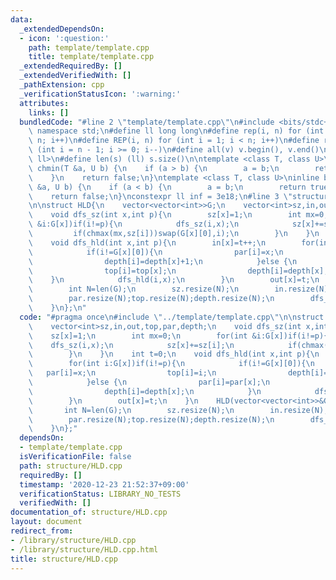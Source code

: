 ```yaml
---
data:
  _extendedDependsOn:
  - icon: ':question:'
    path: template/template.cpp
    title: template/template.cpp
  _extendedRequiredBy: []
  _extendedVerifiedWith: []
  _pathExtension: cpp
  _verificationStatusIcon: ':warning:'
  attributes:
    links: []
  bundledCode: "#line 2 \"template/template.cpp\"\n#include <bits/stdc++.h>\nusing\
    \ namespace std;\n#define ll long long\n#define rep(i, n) for (int i = 0; i <\
    \ n; i++)\n#define REP(i, n) for (int i = 1; i < n; i++)\n#define rev(i, n) for\
    \ (int i = n - 1; i >= 0; i--)\n#define all(v) v.begin(), v.end()\n#define P pair<ll,\
    \ ll>\n#define len(s) (ll) s.size()\n\ntemplate <class T, class U>\ninline bool\
    \ chmin(T &a, U b) {\n    if (a > b) {\n        a = b;\n        return true;\n\
    \    }\n    return false;\n}\ntemplate <class T, class U>\ninline bool chmax(T\
    \ &a, U b) {\n    if (a < b) {\n        a = b;\n        return true;\n    }\n\
    \    return false;\n}\nconstexpr ll inf = 3e18;\n#line 3 \"structure/HLD.cpp\"\
    \n\nstruct HLD{\n    vector<vector<int>>G;\n    vector<int>sz,in,out,top,par,depth;\n\
    \    void dfs_sz(int x,int p){\n        sz[x]=1;\n        int mx=0;\n        for(int\
    \ &i:G[x])if(i!=p){\n            dfs_sz(i,x);\n            sz[x]+=sz[i];\n   \
    \         if(chmax(mx,sz[i]))swap(G[x][0],i);\n        }\n    }\n    int t=0;\n\
    \    void dfs_hld(int x,int p){\n        in[x]=t++;\n        for(int i:G[x])if(i!=p){\n\
    \            if(i!=G[x][0]){\n                par[i]=x;\n                top[i]=i;\n\
    \                depth[i]=depth[x]+1;\n            }else {\n                par[i]=par[x];\n\
    \                top[i]=top[x];\n                depth[i]=depth[x];\n        \
    \    }\n            dfs_hld(i,x);\n        }\n        out[x]=t;\n    }\n    HLD(vector<vector<int>>&G):G(G){\n\
    \        int N=len(G);\n        sz.resize(N);\n        in.resize(N);out.resize(N);\n\
    \        par.resize(N);top.resize(N);depth.resize(N);\n        dfs_sz(0,0);dfs_hld(0,0);\n\
    \    }\n};\n"
  code: "#pragma once\n#include \"../template/template.cpp\"\n\nstruct HLD{\n    vector<vector<int>>G;\n\
    \    vector<int>sz,in,out,top,par,depth;\n    void dfs_sz(int x,int p){\n    \
    \    sz[x]=1;\n        int mx=0;\n        for(int &i:G[x])if(i!=p){\n        \
    \    dfs_sz(i,x);\n            sz[x]+=sz[i];\n            if(chmax(mx,sz[i]))swap(G[x][0],i);\n\
    \        }\n    }\n    int t=0;\n    void dfs_hld(int x,int p){\n        in[x]=t++;\n\
    \        for(int i:G[x])if(i!=p){\n            if(i!=G[x][0]){\n             \
    \   par[i]=x;\n                top[i]=i;\n                depth[i]=depth[x]+1;\n\
    \            }else {\n                par[i]=par[x];\n                top[i]=top[x];\n\
    \                depth[i]=depth[x];\n            }\n            dfs_hld(i,x);\n\
    \        }\n        out[x]=t;\n    }\n    HLD(vector<vector<int>>&G):G(G){\n \
    \       int N=len(G);\n        sz.resize(N);\n        in.resize(N);out.resize(N);\n\
    \        par.resize(N);top.resize(N);depth.resize(N);\n        dfs_sz(0,0);dfs_hld(0,0);\n\
    \    }\n};"
  dependsOn:
  - template/template.cpp
  isVerificationFile: false
  path: structure/HLD.cpp
  requiredBy: []
  timestamp: '2020-12-23 21:52:37+09:00'
  verificationStatus: LIBRARY_NO_TESTS
  verifiedWith: []
documentation_of: structure/HLD.cpp
layout: document
redirect_from:
- /library/structure/HLD.cpp
- /library/structure/HLD.cpp.html
title: structure/HLD.cpp
---
```

